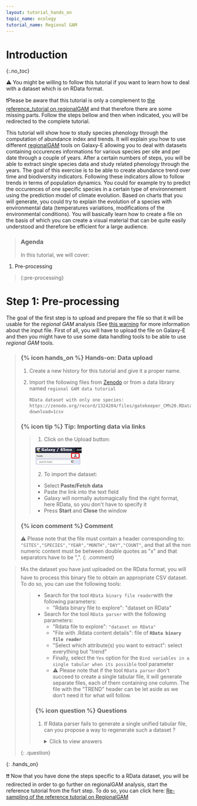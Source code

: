 ```yaml
---
layout: tutorial_hands_on
topic_name: ecology
tutorial_name: Regional GAM
---
```


# Introduction
{:.no_toc}

⚠️ You might be willing to follow this tutorial if you want to learn how to deal with a dataset which is on RData format.

❗Please be aware that this tutorial is only a complement to [the reference_tutorial on regionalGAM](Reference_tutorial.md) and that therefore there are some missing parts. 
Follow the steps bellow and then when indicated, you will be redirected to the complete tutorial. 

This tutorial will show how to study species phenology through the computation of abundance index and trends. It will explain you how to use different [regionalGAM](https://github.com/RetoSchmucki/regionalGAM) tools on Galaxy-E allowing you to deal with datasets containing occurences informations for various species per site and per date through a couple of years.
After a certain numbers of steps, you will be able to extract single species data and study related phenology through the years. The goal of this exercise is to be able to create abundance trend over time and biodiversity indicators. Following these indicators allow to follow trends in terms of population dynamics. You could for example try to predict the occurences of one specific species in a certain type of environnement using the prediction model of climate evolution. Based on charts that you will generate, you could try to explain the evolution of a species with environmental data (temperatures variations, modifications of the environmental conditions).
You will basically learn how to create a file on the basis of which you can create a visual material that can be quite easily understood and therefore be efficient for a large audience.


> ### Agenda
> In this tutorial, we will cover:
1. Pre-processing
> {:pre-processing}

# Step 1: Pre-processing

The goal of the first step is to upload and prepare the file so that it will be usable for the *regional GAM* analysis (See [this warning](#inputdatawarning) for more information about the input file.
First of all, you will have to upload the file on Galaxy-E and then you might have to use some data handling tools to be able to use *regional GAM* tools.

>  ### {% icon hands_on %} Hands-on: Data upload
>
> 1. Create a new history for this tutorial and give it a proper name.
> 2. Import the following files from [Zenodo](https://zenodo.org/record/1324204#.W2BmRn7fNE4) or from a data
>    library named `regional GAM data tutorial`
>
>    ```
>    RData dataset with only one species:
>    https://zenodo.org/record/1324204/files/gatekeeper_CM%20.RData?download=1csv
>    ```
>   
> ### {% icon tip %} Tip: Importing data via links
>    > 1. Click on the Upload button: 
>    > 
>    > ![upload button](Images/upload.PNG "Galaxy upload access button")
>    > 
>    > 2. To import the dataset:
>    > * Select **Paste/Fetch data**
>    > * Paste the link into the text field
>    > * Galaxy will normally automagically find the right format, here RData, so you don't have to specify it
>    > * Press **Start** and **Close** the window
>
> ### {% icon comment %} Comment
>
> ⚠️ <a name="inputdatawarning"></a>Please note that the file must contain a header corresponding to: ```"SITES","SPECIES","YEAR","MONTH","DAY","COUNT"```, and that all the non numeric content must be between double quotes as "x" and that separators have to be ",". 
> {: .comment}

> ❗As the dataset you have just uploaded on the RData format, you will have to process this binary file to obtain an appropriate CSV dataset. To do so, you can use the following tools:
>   > * Search for the tool `RData binary file reader`with the following parameters:
>   >      * "Rdata binary file to explore": "dataset on RData" 
>   > * Search for the tool `RData parser` with the following parameters:
>   >      * "Rdata file to explore": `"dataset on RData"`
>   >      * "File with .Rdata content details": file of **`RData binary file reader`**
>   >      * "Select which attribute(s) you want to extract": select everything but "trend"
>   >      * Finally, select the `Yes` option for the `Bind variables in a single tabular when its possible` tool parameter
>   >      * ⚠️ Please note that if the tool `RData parser` don't succeed to create a single tabular file, it will generate separate files, each of them containing one column. The file with the "TREND" header can be let aside as we don't need it for what will follow.
>    >
>    > ### {% icon question %} Questions
>    >
>    > 1. If Rdata parser fails to generate a single unified tabular file, can you propose a way to regenerate such a dataset ?
>    >
>    >    <details>
>    >    <summary>Click to view answers</summary>
>    >    <ol type="1">
>    >    <li> You can do that using the `Paste two files side by side tool` with the following parameters:
>    >      <ul><li> "paste":  output from **RData parser** headed with "SPECIES"</ul>
>    >      <ul><li> "and": output from **RData parser** with headed with "SITE"</ul>
>    >      Repeating `Paste two files side by side` executions as many times as there are separated files in order to create a final dataset with all the columns. First you must paste 2 columns together, then you must paste this last file with a third column and do this action again and again until your final file countains all the columns. 
>    >    <li> Repeat `Paste two files side by side` pasting the file containing 2 columns with the one headed by "YEAR".
>    >    <li> Repeat `Paste two files side by side` pasting the file containing 3 columns with the one headed by "MONTH". 
>    >    <li> Repeat `Paste two files side by side` pasting the file containing 4 columns with the one headed by "DAY".
>    >    <li> Repeat `Paste two files side by side` pasting the file containing 5 columns with the one headed by "COUNT". 
>    >  
>    > {: .comment}</li>
>    >    </ol>
>    >    </details>
>    {: .question}

{: .hands_on}

❗❗ Now that you have done the steps specific to a RData dataset, you will be redirected in order to go further on regionalGAM analysis, start the reference tutorial from the fisrt step. To do so, you can click here:
[Re-sampling of the reference tutorial on RegionalGAM](https://github.com/Claraurf/training-material/blob/ecology/topics/ecology/tutorials/regionalGAM/Reference_tutorial.md#resampling) 
